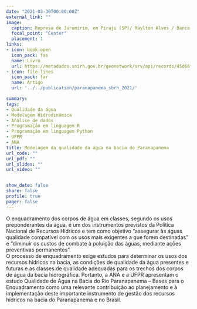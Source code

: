 ```yaml
---
date: "2021-03-30T00:00:00Z"
external_link: ""
image:
  caption: Represa de Jurumirim, em Piraju (SP)/ Raylton Alves / Banco de imagens ANA
  focal_point: "Center"
  placement: 1
links:
- icon: book-open
  icon_pack: fas
  name: Livro
  url: https://metadados.snirh.gov.br/geonetwork/srv/api/records/45d66f15-0605-4167-ac08-b24a6cdc2879/attachments/vers%C3%A3o_web_pg_dupla%5B1%5D.pdf
- icon: file-lines
  icon_pack: far
  name: Artigo
  url: '../../publication/paranapanema_sbrh_2021/'

summary: 
tags:
- Qualidade da água
- Modelagem Hidrodinâmica
- Análise de dados
- Programação em linguagem R
- Programação em linguagem Python
- UFPR
- ANA
title: Modelagem da qualidade da água na bacia do Paranapanema
url_code: ""
url_pdf: ""
url_slides: ""
url_video: ""


show_date: false
share: false
profile: true
pager: false
---
```


O enquadramento dos corpos de água em classes, segundo os usos preponderantes da água, é um dos instrumentos previstos da Política Nacional de Recursos Hídricos e tem como objetivo “assegurar às águas qualidade compatível com os usos mais exigentes a que forem destinadas” e “diminuir os custos de combate à poluição das águas, mediante ações preventivas permanentes”.  
O processo de enquadramento exige estudos para determinar os usos dos recursos hídricos na bacia, as condições de qualidade da água presentes e futuras e as classes de qualidade adequadas para os trechos dos corpos de água da bacia hidrográfica.
Portanto, a ANA e a UFPR apresentam o estudo Qualidade de Água na Bacia do Rio Paranapanema – Bases para o Enquadramento como uma relevante contribuição ao planejamento e à implementação deste importante instrumento de gestão dos recursos hídricos na bacia do Paranapanema 
e no Brasil.




